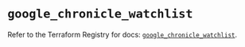 # `google_chronicle_watchlist`

Refer to the Terraform Registry for docs: [`google_chronicle_watchlist`](https://registry.terraform.io/providers/hashicorp/google-beta/6.31.0/docs/resources/google_chronicle_watchlist).
